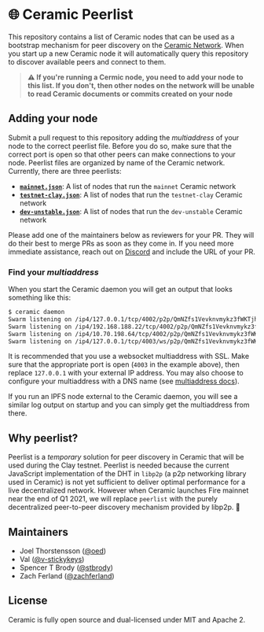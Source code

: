# 🌐 Ceramic Peerlist

This repository contains a list of Ceramic nodes that can be used as a bootstrap mechanism for peer discovery on the [Ceramic Network](https://github.com/ceramicnetwork/ceramic). When you start up a new Ceramic node it will automatically query this repository to discover available peers and connect to them. 

> **⚠️  If you're running a Cermic node, you need to add your node to this list. If you don't, then other nodes on the network will be unable to read Ceramic documents or commits created on your node**

## Adding your node
Submit a pull request to this repository adding the *multiaddress* of your node to the correct peerlist file. Before you do so, make sure that the correct port is open so that other peers can make connections to your node. Peerlist files are organized by name of the Ceramic network. Currently, there are three peerlists:

- **[`mainnet.json`](mainnet.json)**: A list of nodes that run the `mainnet` Ceramic network
- **[`testnet-clay.json`](testnet-clay.json)**: A list of nodes that run the `testnet-clay` Ceramic network
- **[`dev-unstable.json`](dev-unstable.json)**: A list of nodes that run the `dev-unstable` Ceramic network

Please add one of the maintainers below as reviewers for your PR. They will do their best to merge PRs as soon as they come in. If you need more immediate assistance, reach out on [Discord](https://chat.ceramic.network) and include the URL of your PR.

### Find your *multiaddress*
When you start the Ceramic daemon you will get an output that looks something like this:

```sh
$ ceramic daemon
Swarm listening on /ip4/127.0.0.1/tcp/4002/p2p/QmNZfs1Vevknvmykz3fWKTjhmEpckabhd2JyEGJuymZFsC
Swarm listening on /ip4/192.168.188.22/tcp/4002/p2p/QmNZfs1Vevknvmykz3fWKTjhmEpckabhd2JyEGJuymZFsC
Swarm listening on /ip4/10.70.198.64/tcp/4002/p2p/QmNZfs1Vevknvmykz3fWKTjhmEpckabhd2JyEGJuymZFsC
Swarm listening on /ip4/127.0.0.1/tcp/4003/ws/p2p/QmNZfs1Vevknvmykz3fWKTjhmEpckabhd2JyEGJuymZFsC
```

It is recommended that you use a websocket multiaddress with SSL. Make sure that the appropriate port is open (`4003` in the example above), then replace `127.0.0.1` with your external IP address. You may also choose to configure your multiaddress with a DNS name (see [multiaddress docs](https://github.com/multiformats/multiaddr)).

If you run an IPFS node external to the Ceramic daemon, you will see a similar log output on startup and you can simply get the multiaddress from there.

## Why peerlist?

Peerlist is a *temporary* solution for peer discovery in Ceramic that will be used during the Clay testnet. Peerlist is needed because the current JavaScript implementation of the DHT in `libp2p` (a p2p networking library used in Ceramic) is not yet sufficient to deliver optimal performance for a live decentralized network. However when Ceramic launches Fire mainnet near the end of Q1 2021, we will replace `peerlist` with the purely decentralized peer-to-peer discovery mechanism provided by libp2p. 🚀

## Maintainers

- Joel Thorstensson ([@oed](https://github.com/oed))
- Val ([@v-stickykeys](https://github.com/v-stickykeys))
- Spencer T Brody ([@stbrody](https://github.com/stbrody))
- Zach Ferland ([@zachferland](https://github.com/zachferland))

## License

Ceramic is fully open source and dual-licensed under MIT and Apache 2.
